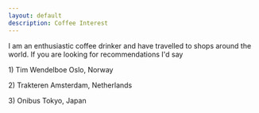 ```yaml
---
layout: default
description: Coffee Interest
---
```


 I am an enthusiastic coffee drinker and have travelled to shops around the world. If you are looking for recommendations I'd say
 <p> 1) Tim Wendelboe Oslo, Norway
 <p> 2) Trakteren Amsterdam, Netherlands
 <p> 3) Onibus Tokyo, Japan
   

